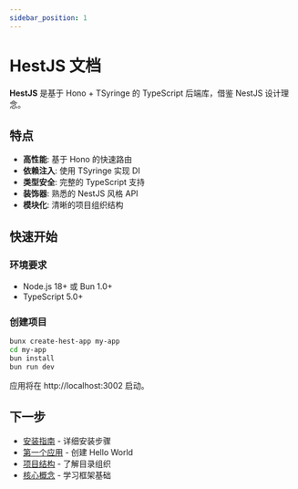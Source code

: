 ```yaml
---
sidebar_position: 1
---
```

# HestJS 文档

**HestJS** 是基于 Hono + TSyringe 的 TypeScript 后端库，借鉴 NestJS 设计理念。

## 特点

- **高性能**: 基于 Hono 的快速路由
- **依赖注入**: 使用 TSyringe 实现 DI
- **类型安全**: 完整的 TypeScript 支持
- **装饰器**: 熟悉的 NestJS 风格 API
- **模块化**: 清晰的项目组织结构

## 快速开始

### 环境要求

- Node.js 18+ 或 Bun 1.0+
- TypeScript 5.0+

### 创建项目

```bash
bunx create-hest-app my-app
cd my-app
bun install
bun run dev
```

应用将在 http://localhost:3002 启动。

## 下一步

- [安装指南](./getting-started/installation) - 详细安装步骤
- [第一个应用](./getting-started/first-application) - 创建 Hello World
- [项目结构](./getting-started/project-structure) - 了解目录组织
- [核心概念](./fundamentals/controllers) - 学习框架基础
